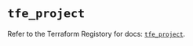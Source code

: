# `tfe_project`

Refer to the Terraform Registory for docs: [`tfe_project`](https://registry.terraform.io/providers/hashicorp/tfe/0.44.1/docs/resources/project).
